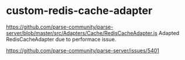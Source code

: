 # custom-redis-cache-adapter

https://github.com/parse-community/parse-server/blob/master/src/Adapters/Cache/RedisCacheAdapter.js
Adapted RedisCacheAdapter due to performace issue.

https://github.com/parse-community/parse-server/issues/5401
